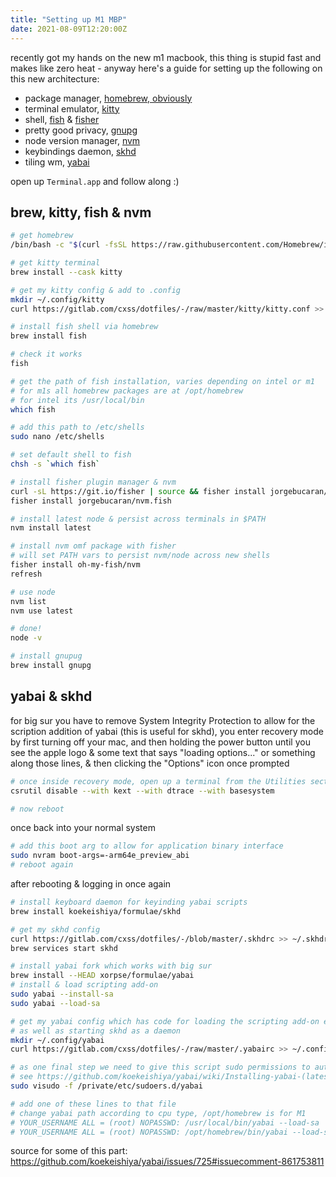 ```yaml
---
title: "Setting up M1 MBP"
date: 2021-08-09T12:20:00Z
---
```


recently got my hands on the new m1 macbook, this thing is stupid fast and makes like zero heat - anyway here's a guide for setting up the following on this new architecture:

* package manager, [homebrew, obviously](https://brew.sh/)
* terminal emulator, [kitty](https://sw.kovidgoyal.net/kitty/)
* shell, [fish](https://fishshell.com/) & [fisher](https://github.com/jorgebucaran/fisher/issues)
* pretty good privacy, [gnupg](https://formulae.brew.sh/formula/gnupg)
* node version manager, [nvm](https://github.com/nvm-sh/nvm)
* keybindings daemon, [skhd](https://github.com/koekeishiya/skhd)
* tiling wm, [yabai](https://github.com/koekeishiya/yabai)

open up `Terminal.app` and follow along :)

## brew, kitty, fish & nvm

```bash
# get homebrew
/bin/bash -c "$(curl -fsSL https://raw.githubusercontent.com/Homebrew/install/HEAD/install.sh)"

# get kitty terminal
brew install --cask kitty

# get my kitty config & add to .config
mkdir ~/.config/kitty
curl https://gitlab.com/cxss/dotfiles/-/raw/master/kitty/kitty.conf >> ~/.config/kitty/kitty.conf

# install fish shell via homebrew
brew install fish

# check it works 
fish

# get the path of fish installation, varies depending on intel or m1 
# for m1s all homebrew packages are at /opt/homebrew
# for intel its /usr/local/bin
which fish

# add this path to /etc/shells
sudo nano /etc/shells

# set default shell to fish
chsh -s `which fish`

# install fisher plugin manager & nvm
curl -sL https://git.io/fisher | source && fisher install jorgebucaran/fisher
fisher install jorgebucaran/nvm.fish

# install latest node & persist across terminals in $PATH
nvm install latest

# install nvm omf package with fisher
# will set PATH vars to persist nvm/node across new shells
fisher install oh-my-fish/nvm
refresh

# use node
nvm list
nvm use latest

# done!
node -v

# install gnupug
brew install gnupg
```

## yabai & skhd

for big sur you have to remove System Integrity Protection to allow for the scription addition of yabai (this is useful for skhd), you enter recovery mode by first turning off your mac, and then holding the power button until you see the apple logo & some text that says "loading options..." or something along those lines, & then clicking the "Options" icon once prompted

```bash
# once inside recovery mode, open up a terminal from the Utilities section in the top bar
csrutil disable --with kext --with dtrace --with basesystem

# now reboot
```

once back into your normal system

```bash
# add this boot arg to allow for application binary interface
sudo nvram boot-args=-arm64e_preview_abi
# reboot again
```

after rebooting & logging in once again

```bash
# install keyboard daemon for keyinding yabai scripts
brew install koekeishiya/formulae/skhd

# get my skhd config
curl https://gitlab.com/cxss/dotfiles/-/blob/master/.skhdrc >> ~/.skhdrc
brew services start skhd

# install yabai fork which works with big sur
brew install --HEAD xorpse/formulae/yabai
# install & load scripting add-on
sudo yabai --install-sa
sudo yabai --load-sa

# get my yabai config which has code for loading the scripting add-on every time yabai starts
# as well as starting skhd as a daemon
mkdir ~/.config/yabai
curl https://gitlab.com/cxss/dotfiles/-/raw/master/.yabairc >> ~/.config/yabai/yabairc

# as one final step we need to give this script sudo permissions to automatically start the scripting add-on
# see https://github.com/koekeishiya/yabai/wiki/Installing-yabai-(latest-release)#macos-big-sur---automatically-load-scripting-addition-on-startup
sudo visudo -f /private/etc/sudoers.d/yabai

# add one of these lines to that file
# change yabai path according to cpu type, /opt/homebrew is for M1
# YOUR_USERNAME ALL = (root) NOPASSWD: /usr/local/bin/yabai --load-sa
# YOUR_USERNAME ALL = (root) NOPASSWD: /opt/homebrew/bin/yabai --load-sa
```

source for some of this part: <https://github.com/koekeishiya/yabai/issues/725#issuecomment-861753811>